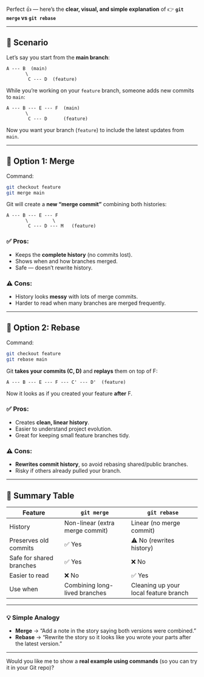 Perfect 👍 — here’s the **clear, visual, and simple explanation** of
👉 **`git merge` vs `git rebase`**

---

## 🧩 Scenario

Let’s say you start from the **main branch**:

```
A --- B  (main)
       \
        C --- D  (feature)
```

While you’re working on your `feature` branch, someone adds new commits to `main`:

```
A --- B --- E --- F  (main)
       \
        C --- D      (feature)
```

Now you want your branch (`feature`) to include the latest updates from `main`.

---

## 🧠 Option 1: **Merge**

Command:

```bash
git checkout feature
git merge main
```

Git will create a **new “merge commit”** combining both histories:

```
A --- B --- E --- F
       \         \
        C --- D --- M   (feature)
```

### ✅ Pros:

* Keeps the **complete history** (no commits lost).
* Shows when and how branches merged.
* Safe — doesn’t rewrite history.

### ⚠️ Cons:

* History looks **messy** with lots of merge commits.
* Harder to read when many branches are merged frequently.

---

## 🧠 Option 2: **Rebase**

Command:

```bash
git checkout feature
git rebase main
```

Git **takes your commits (C, D)** and **replays** them on top of F:

```
A --- B --- E --- F --- C' --- D'  (feature)
```

Now it looks as if you created your feature **after** F.

### ✅ Pros:

* Creates **clean, linear history**.
* Easier to understand project evolution.
* Great for keeping small feature branches tidy.

### ⚠️ Cons:

* **Rewrites commit history**, so avoid rebasing shared/public branches.
* Risky if others already pulled your branch.

---

## 🧾 Summary Table

| Feature                  | `git merge`                     | `git rebase`                          |
| ------------------------ | ------------------------------- | ------------------------------------- |
| History                  | Non-linear (extra merge commit) | Linear (no merge commit)              |
| Preserves old commits    | ✅ Yes                           | ⚠️ No (rewrites history)              |
| Safe for shared branches | ✅ Yes                           | ❌ No                                  |
| Easier to read           | ❌ No                            | ✅ Yes                                 |
| Use when                 | Combining long-lived branches   | Cleaning up your local feature branch |

---

### 💡 Simple Analogy

* **Merge** → “Add a note in the story saying both versions were combined.”
* **Rebase** → “Rewrite the story so it looks like you wrote your parts after the latest version.”

---

Would you like me to show a **real example using commands** (so you can try it in your Git repo)?

